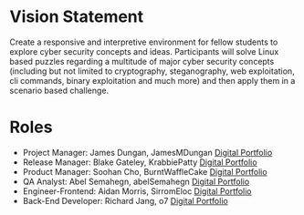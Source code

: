 # Vision Statement

Create a responsive and interpretive environment for fellow students to explore cyber security concepts and ideas. Participants will solve Linux based puzzles regarding a multitude of major cyber security concepts (including but not limited to cryptography, steganography, web exploitation, cli commands, binary exploitation and much more) and then apply them in a scenario based challenge.

# Roles

- Project Manager: James Dungan, JamesMDungan [Digital Portfolio](https://codermerlin.academy/users/james-dungan/Digital%20Portfolio/index.html)
- Release Manager: Blake Gateley, KrabbiePatty [Digital Portfolio](https://codermerlin.academy/users/jonathan-gateley/Digital%20Portfolio/index.html)
- Product Manager: Soohan Cho, BurntWaffleCake [Digital Portfolio](https://codermerlin.academy/users/soohan-cho/Digital%20Portfolio/index.html)
- QA Analyst: Abel Semahegn, abelSemahegn [Digital Portfolio](https://codermerlin.academy/users/abel-semahegn/Digital%20Portfolio/index.html)
- Engineer-Frontend: Aidan Morris, SirromEloc [Digital Portfolio](https://codermerlin.academy/users/aidan-morris/Digital%20Portfolio/index.html)
- Back-End Developer: Richard Jang, o7 [Digital Portfolio](https://codermerlin.academy/users/ming-ruei-jang/Digital%20Portfolio/index.html)
